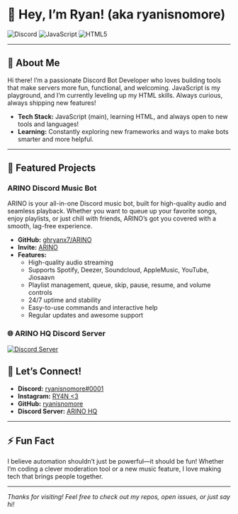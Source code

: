# 👋 Hey, I’m Ryan! (aka ryanisnomore)

![Discord](https://img.shields.io/badge/Discord%20Bots-Developer-5865F2?style=for-the-badge&logo=discord)
![JavaScript](https://img.shields.io/badge/JavaScript-Expert-F7DF1E?style=for-the-badge&logo=javascript)
![HTML5](https://img.shields.io/badge/HTML5-Learning-E34F26?style=for-the-badge&logo=html5)

---

## 🚀 About Me
Hi there! I’m a passionate Discord Bot Developer who loves building tools that make servers more fun, functional, and welcoming. JavaScript is my playground, and I’m currently leveling up my HTML skills. Always curious, always shipping new features!

- **Tech Stack:** JavaScript (main), learning HTML, and always open to new tools and languages!
- **Learning:** Constantly exploring new frameworks and ways to make bots smarter and more helpful.

---

## 🌟 Featured Projects

### ARINO Discord Music Bot
ARINO is your all-in-one Discord music bot, built for high-quality audio and seamless playback. Whether you want to queue up your favorite songs, enjoy playlists, or just chill with friends, ARINO’s got you covered with a smooth, lag-free experience.

- **GitHub:** [ghryanx7/ARINO](https://github.com/ghryanx7/ARINO)
- **Invite:** [ARINO](https://discord.com/oauth2/authorize?client_id=1321595174056362111&permissions=8&integration_type=0&scope=bot+applications.commands)
- **Features:**
  - High-quality audio streaming
  - Supports  Spotify, Deezer, Soundcloud, AppleMusic, YouTube, Jiosaavn
  - Playlist management, queue, skip, pause, resume, and volume controls
  - 24/7 uptime and stability
  - Easy-to-use commands and interactive help
  - Regular updates and awesome support

### 🌐 ARINO HQ Discord Server

[![Discord Server](https://img.shields.io/discord/1111111111111111111?label=ARINO%20HQ&logo=discord&style=for-the-badge)](https://discord.gg/W2GheK3F9m)


## 💬 Let’s Connect!

- **Discord:** [ryanisnomore#0001](https://discord.com/users/1085376019445321829)
- **Instagram:** [RY4N <3](https://instagram.com/ryan.no.nomore)
- **GitHub:** [ryanisnomore](https://github.com/ryanisnomore)
- **Discord Server:** [ARINO HQ](https://discord.gg/W2GheK3F9m)

---

## ⚡ Fun Fact

I believe automation shouldn’t just be powerful—it should be fun! Whether I’m coding a clever moderation tool or a new music feature, I love making tech that brings people together.

---

_Thanks for visiting! Feel free to check out my repos, open issues, or just say hi!_

